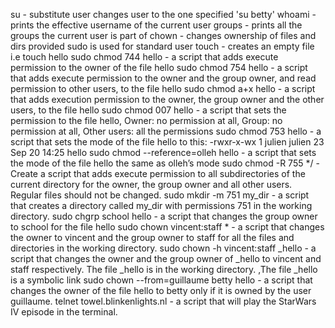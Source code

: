 su - substitute user changes user to the one specified 'su betty'
whoami - prints the effective username of the current user
groups - prints all the groups the current user is part of
chown - changes ownership of files and dirs provided sudo is used for standard user
touch - creates an empty file i.e touch hello
sudo chmod 744 hello - a script that adds execute permission to the owner of the file hello
sudo chmod 754 hello - a script that adds execute permission to the owner and the group owner, and read permission to other users, to the file hello
sudo chmod a+x hello - a script that adds execution permission to the owner, the group owner and the other users, to the file hello
sudo chmod 007 hello - a script that sets the permission to the file hello, Owner: no permission at all, Group: no permission at all, Other users: all the permissions
sudo chmod 753 hello - a script that sets the mode of the file hello to this: -rwxr-x-wx 1 julien julien 23 Sep 20 14:25 hello
sudo chmod --reference=olleh hello - a script that sets the mode of the file hello the same as olleh’s mode
sudo chmod -R 755 */ - Create a script that adds execute permission to all subdirectories of the current directory for the owner, the group owner and all other users. Regular files should not be changed.
sudo mkdir -m 751 my_dir - a script that creates a directory called my_dir with permissions 751 in the working directory.
sudo chgrp school hello - a script that changes the group owner to school for the file hello
sudo chown vincent:staff * -  a script that changes the owner to vincent and the group owner to staff for all the files and directories in the working directory.
sudo chown -h vincent:staff _hello -  a script that changes the owner and the group owner of _hello to vincent and staff respectively. The file _hello is in the working directory. ,The file _hello is a symbolic link
sudo chown --from=guillaume betty hello - a script that changes the owner of the file hello to betty only if it is owned by the user guillaume.
telnet towel.blinkenlights.nl - a script that will play the StarWars IV episode in the terminal.





